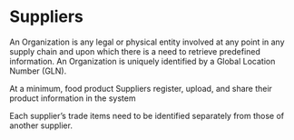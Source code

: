 # Suppliers

An Organization is any legal or physical entity involved at any point in any supply chain and upon which there is a need to retrieve predefined information. An Organization is uniquely identified by a Global Location Number (GLN).



At a minimum, food product Suppliers register, upload, and share their product information in the system

Each supplier’s trade items need to be identified separately from those of another supplier.

